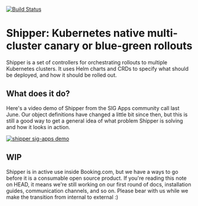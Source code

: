 [![Build Status](https://travis-ci.org/bookingcom/shipper.svg?branch=master)](https://travis-ci.org/bookingcom/shipper)

# Shipper: Kubernetes native multi-cluster canary or blue-green rollouts

Shipper is a set of controllers for orchestrating rollouts to multiple
Kubernetes clusters. It uses Helm charts and CRDs to specify what should be
deployed, and how it should be rolled out.

## What does it do?

Here's a video demo of Shipper from the SIG Apps community call last June. Our
object definitions have changed a little bit since then, but this is still
a good way to get a general idea of what problem Shipper is solving and how it
looks in action.

[![shipper sig-apps demo](https://img.youtube.com/vi/5BLD0d_VzNU/0.jpg)](https://youtu.be/5BLD0d_VzNU?t=96)

## WIP

Shipper is in active use inside Booking.com, but we have a ways to go before it is
a consumable open source product. If you're reading this note on HEAD, it means
we're still working on our first round of docs, installation guides,
communication channels, and so on. Please bear with us while we make the
transition from internal to external :)

